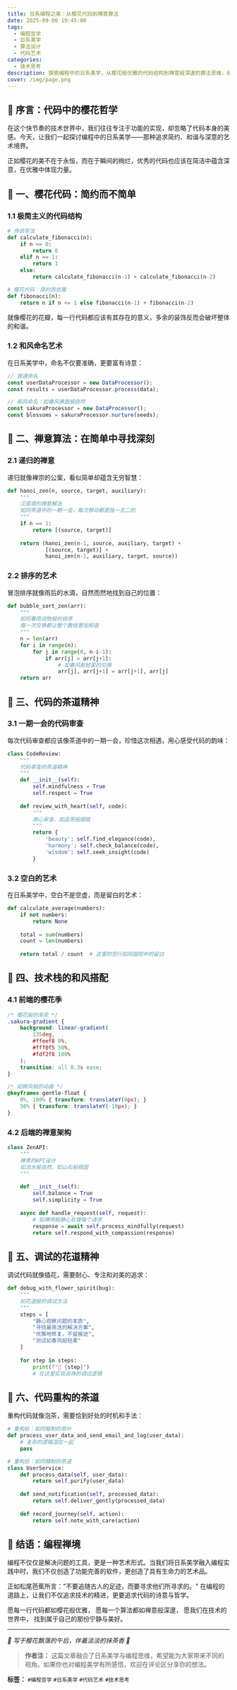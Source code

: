 ```yaml
---
title: 日系编程之美：从樱花代码到禅意算法
date: 2025-09-06 19:45:00
tags: 
  - 编程哲学
  - 日系美学
  - 算法设计
  - 代码艺术
categories: 
  - 技术思考
description: 探索编程中的日系美学，从樱花般优雅的代码结构到禅意般深邃的算法思维，感受技术与艺术的完美融合。
cover: /img/page.png
---
```


## 🌸 序言：代码中的樱花哲学

在这个快节奏的技术世界中，我们往往专注于功能的实现，却忽略了代码本身的美感。今天，让我们一起探讨编程中的日系美学——那种追求简约、和谐与深意的艺术境界。

正如樱花的美不在于永恒，而在于瞬间的绚烂，优秀的代码也应该在简洁中蕴含深意，在优雅中体现力量。

## 🍃 一、樱花代码：简约而不简单

### 1.1 极简主义的代码结构

```python
# 传统写法
def calculate_fibonacci(n):
    if n <= 0:
        return 0
    elif n == 1:
        return 1
    else:
        return calculate_fibonacci(n-1) + calculate_fibonacci(n-2)

# 樱花代码：简约而优雅
def fibonacci(n):
    return n if n <= 1 else fibonacci(n-1) + fibonacci(n-2)
```

就像樱花的花瓣，每一行代码都应该有其存在的意义，多余的装饰反而会破坏整体的和谐。

### 1.2 和风命名艺术

在日系美学中，命名不仅要准确，更要富有诗意：

```javascript
// 普通命名
const userDataProcessor = new DataProcessor();
const results = userDataProcessor.process(data);

// 和风命名：如春风拂面般自然
const sakuraProcessor = new DataProcessor();
const blossoms = sakuraProcessor.nurture(seeds);
```

## 🎋 二、禅意算法：在简单中寻找深刻

### 2.1 递归的禅意

递归就像禅宗的公案，看似简单却蕴含无穷智慧：

```python
def hanoi_zen(n, source, target, auxiliary):
    """
    汉诺塔的禅意解法
    如同茶道中的一期一会，每次移动都是独一无二的
    """
    if n == 1:
        return [(source, target)]
    
    return (hanoi_zen(n-1, source, auxiliary, target) +
            [(source, target)] +
            hanoi_zen(n-1, auxiliary, target, source))
```

### 2.2 排序的艺术

冒泡排序就像雨后的水滴，自然而然地找到自己的位置：

```python
def bubble_sort_zen(arr):
    """
    如同春雨润物般的排序
    每一次交换都让整个数组更加和谐
    """
    n = len(arr)
    for i in range(n):
        for j in range(0, n-i-1):
            if arr[j] > arr[j+1]:
                # 如春风般轻柔的交换
                arr[j], arr[j+1] = arr[j+1], arr[j]
    return arr
```

## 🌿 三、代码的茶道精神

### 3.1 一期一会的代码审查

每次代码审查都应该像茶道中的一期一会，珍惜这次相遇，用心感受代码的韵味：

```python
class CodeReview:
    """
    代码审查的茶道精神
    """
    def __init__(self):
        self.mindfulness = True
        self.respect = True
    
    def review_with_heart(self, code):
        """
        用心审查，如品茶般细致
        """
        return {
            'beauty': self.find_elegance(code),
            'harmony': self.check_balance(code),
            'wisdom': self.seek_insight(code)
        }
```

### 3.2 空白的艺术

在日系美学中，空白不是空虚，而是留白的艺术：

```python
def calculate_average(numbers):
    if not numbers:
        return None
    
    total = sum(numbers)
    count = len(numbers)
    
    return total / count  # 这里的空行如同庭院中的留白
```

## 🎨 四、技术栈的和风搭配

### 4.1 前端的樱花季

```css
/* 樱花般的渐变 */
.sakura-gradient {
    background: linear-gradient(
        135deg, 
        #ffeef8 0%, 
        #fff0f5 50%, 
        #fdf2f8 100%
    );
    transition: all 0.3s ease;
}

/* 如微风般的动画 */
@keyframes gentle-float {
    0%, 100% { transform: translateY(0px); }
    50% { transform: translateY(-10px); }
}
```

### 4.2 后端的禅意架构

```python
class ZenAPI:
    """
    禅意的API设计
    如流水般自然，如山石般稳固
    """
    
    def __init__(self):
        self.balance = True
        self.simplicity = True
    
    async def handle_request(self, request):
        # 如禅师般静心处理每个请求
        response = await self.process_mindfully(request)
        return self.respond_with_compassion(response)
```

## 🌸 五、调试的花道精神

调试代码就像插花，需要耐心、专注和对美的追求：

```python
def debug_with_flower_spirit(bug):
    """
    如花道般的调试方法
    """
    steps = [
        "静心观察问题的本质",
        "寻找最简洁的解决方案", 
        "优雅地修复，不留痕迹",
        "测试如春风般轻柔"
    ]
    
    for step in steps:
        print(f"🌸 {step}")
        # 在这里实现具体的调试逻辑
```

## 🍵 六、代码重构的茶道

重构代码就像泡茶，需要恰到好处的时机和手法：

```python
# 重构前：如同粗制的茶叶
def process_user_data_and_send_email_and_log(user_data):
    # 复杂的逻辑混在一起
    pass

# 重构后：如同精制的茶道
class UserService:
    def process_data(self, user_data):
        return self.purify(user_data)
    
    def send_notification(self, processed_data):
        return self.deliver_gently(processed_data)
    
    def record_journey(self, action):
        return self.note_with_care(action)
```

## 🎋 结语：编程禅境

编程不仅仅是解决问题的工具，更是一种艺术形式。当我们将日系美学融入编程实践中时，我们不仅创造了功能完善的软件，更创造了具有生命力的艺术品。

正如松尾芭蕉所言："不要追随古人的足迹，而要寻求他们所寻求的。" 在编程的道路上，让我们不仅追求技术的精进，更要追求代码的诗意与哲学。

愿每一行代码都如樱花般优雅，
愿每一个算法都如禅意般深邃，
愿我们在技术的世界中，
找到属于自己的那份宁静与美好。

---

*🌸 写于樱花飘落的午后，伴着淡淡的抹茶香 🍵*

> **作者注：** 这篇文章融合了日系美学与编程思维，希望能为大家带来不同的视角。如果你也对编程美学有所感悟，欢迎在评论区分享你的想法。

**标签：** `#编程哲学` `#日系美学` `#代码艺术` `#技术思考`